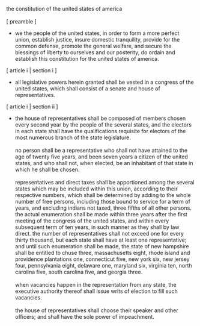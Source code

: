 the constitution of the united states of america<br><br>
[ preamble ]<br>
- we the people of the united states, in order to form a more perfect union, establish justice, insure domestic tranquility, provide for the common defense, promote the general welfare, and secure the blessings of liberty to ourselves and our posterity, do ordain and establish this constitution for the united states of america.

[ article i | section i ]<br>
- all legislative powers herein granted shall be vested in a congress of the united states, which shall consist of a senate and house of representatives.

[ article i | section ii ]<br>
- the house of representatives shall be composed of members chosen every second year by the people of the several states, and the electors in each state shall have the qualifications requisite for electors of the most numerous branch of the state legislature.<br><br>
no person shall be a representative who shall not have attained to the age of twenty five years, and been seven years a citizen of the united states, and who shall not, when elected, be an inhabitant of that state in which he shall be chosen.<br><br>
representatives and direct taxes shall be apportioned among the several states which may be included within this union, according to their respective numbers, which shall be determined by adding to the whole number of free persons, including those bound to service for a term of years, and excluding indians not taxed, three fifths of all other persons. the actual enumeration shall be made within three years after the first meeting of the congress of the united states, and within every subsequent term of ten years, in such manner as they shall by law direct. the number of representatives shall not exceed one for every thirty thousand, but each state shall have at least one representative; and until such enumeration shall be made, the state of new hampshire shall be entitled to chuse three, massachusetts eight, rhode island and providence plantations one, connecticut five, new york six, new jersey four, pennsylvania eight, delaware one, maryland six, virginia ten, north carolina five, south carolina five, and georgia three.<br><br>
when vacancies happen in the representation from any state, the executive authority thereof shall issue writs of election to fill such vacancies.<br><br>
the house of representatives shall choose their speaker and other officers; and shall have the sole power of impeachment.
